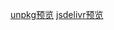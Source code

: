 [unpkg预览](https://npm.elemecdn.com/gahotx-cdn@1.0.14/) [jsdelivr预览](https://cdn.jsdelivr.net/npm/gahotx-cdn/)